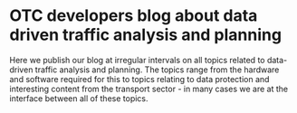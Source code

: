 # OTC developers blog about data driven traffic analysis and planning

Here we publish our blog at irregular intervals on all topics related to data-driven traffic analysis and planning. The topics range from the hardware and software required for this to topics relating to data protection and interesting content from the transport sector - in many cases we are at the interface between all of these topics.
